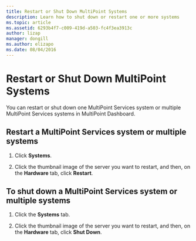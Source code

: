 ```yaml
---
title: Restart or Shut Down MultiPoint Systems
description: Learn how to shut down or restart one or more systems
ms.topic: article
ms.assetid: 6293b4f7-c009-419d-a503-fc4f3ea3913c
author: lizap
manager: dongill
ms.author: elizapo
ms.date: 08/04/2016
---
```

# Restart or Shut Down MultiPoint Systems
You can restart or shut down one MultiPoint Services system or multiple MultiPoint Services systems in MultiPoint Dashboard.

## Restart a MultiPoint Services system or multiple systems

1.  Click **Systems**.

2.  Click the thumbnail image of the server you want to restart, and then, on the **Hardware** tab, click **Restart**.

## To shut down a MultiPoint Services system or multiple systems

1.  Click the **Systems** tab.

2.  Click the thumbnail image of the server you want to restart, and then, on the **Hardware** tab, click **Shut Down**.